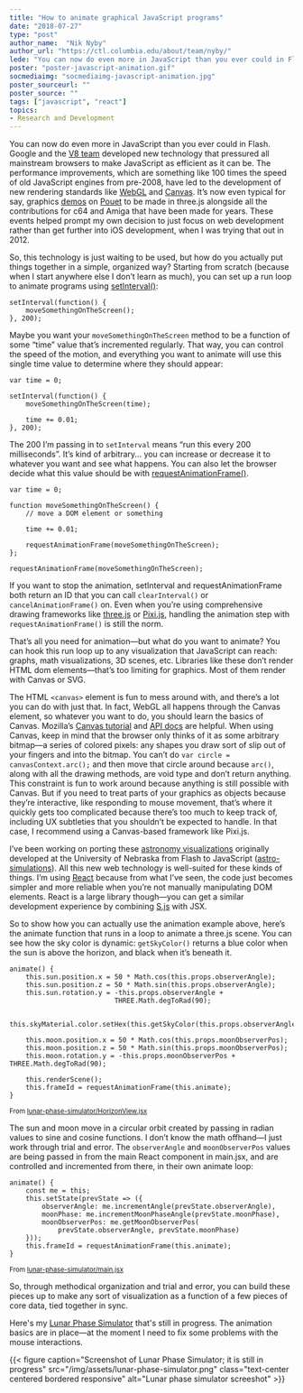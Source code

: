 ```yaml
---
title: "How to animate graphical JavaScript programs"
date: "2018-07-27"
type: "post"
author_name:  "Nik Nyby"
author_url: "https://ctl.columbia.edu/about/team/nyby/"
lede: "You can now do even more in JavaScript than you ever could in Flash. Here's an outline on how to take advantage of some of this technology."
poster: "poster-javascript-animation.gif"
socmediaimg: "socmediaimg-javascript-animation.jpg"
poster_sourceurl: ""
poster_source: ""
tags: ["javascript", "react"]
topics: 
- Research and Development
---
```


You can now do even more in JavaScript than you ever could in
Flash. Google and the [V8 team](https://en.wikipedia.org/wiki/Chrome_V8)
developed new technology that pressured all mainstream browsers to make JavaScript
as efficient as it can be. The performance improvements, which are something like
100 times the speed of old JavaScript engines from pre-2008, have led to
the development of new rendering standards like
[WebGL](https://www.khronos.org/webgl/) and [Canvas](https://www.w3.org/TR/2dcontext/).
It’s now even typical for say, graphics [demos](https://en.wikipedia.org/wiki/Demoscene)
on [Pouet](http://www.pouet.net/) to be made in three.js alongside all the
contributions for c64 and Amiga that have been made for years. These events
helped prompt my own decision to just focus on web development rather than
get further into iOS development, when I was trying that out in 2012.

So, this technology is just waiting to be used, but how do you
actually put things together in a simple, organized way? Starting from
scratch (because when I start anywhere else I don’t learn as much),
you can set up a run loop to animate programs using
[setInterval()](https://developer.mozilla.org/en-US/docs/Web/API/WindowOrWorkerGlobalScope/setInterval):

```
setInterval(function() {
    moveSomethingOnTheScreen();
}, 200);
```

Maybe you want your `moveSomethingOnTheScreen` method to be a function of some
“time” value that’s incremented regularly. That way, you can control
the speed of the motion, and everything you want to animate will use
this single time value to determine where they should appear:

```
var time = 0;

setInterval(function() {
    moveSomethingOnTheScreen(time);

    time += 0.01;
}, 200);
```

The 200 I’m passing in to `setInterval` means “run this every 200
milliseconds”. It’s kind of arbitrary... you can increase or decrease
it to whatever you want and see what happens. You can also let the
browser decide what this value should be with
[requestAnimationFrame()](https://developer.mozilla.org/en-US/docs/Web/API/window/requestAnimationFrame).

```
var time = 0;

function moveSomethingOnTheScreen() {
    // move a DOM element or something

    time += 0.01;

    requestAnimationFrame(moveSomethingOnTheScreen);
};

requestAnimationFrame(moveSomethingOnTheScreen);
```

If you want to stop the animation, setInterval and
requestAnimationFrame both return an ID that you can call
`clearInterval()` or `cancelAnimationFrame()` on. Even when you’re using
comprehensive drawing frameworks like [three.js](https://threejs.org/) or
[Pixi.js](http://www.pixijs.com/), handling
the animation step with `requestAnimationFrame()` is still the norm.

That’s all you need for animation—but what do you want to animate?
You can hook this run loop up to any visualization that JavaScript can
reach: graphs, math visualizations, 3D scenes, etc. Libraries like
these don’t render HTML dom elements—that’s too limiting for
graphics. Most of them render with Canvas or SVG.

The HTML `<canvas>` element is fun to mess around with, and there’s a
lot you can do with just that. In fact, WebGL all happens through the
Canvas element, so whatever you want to do, you should learn the
basics of Canvas. Mozilla’s [Canvas tutorial](https://developer.mozilla.org/en-US/docs/Web/API/Canvas_API/Tutorial) and [API docs](https://developer.mozilla.org/en-US/docs/Web/API/Canvas_API) are
helpful. When using Canvas, keep in mind that the browser only thinks
of it as some arbitrary bitmap—a series of colored pixels: any
shapes you draw sort of slip out of your fingers and into the
bitmap. You can’t do `var circle = canvasContext.arc();` and then move
that circle around because `arc()`, along with all the drawing methods,
are void type and don’t return anything. This constraint is fun to
work around because anything is still possible with Canvas. But if you
need to treat parts of your graphics as objects because they’re
interactive, like responding to mouse movement, that’s where it
quickly gets too complicated because there’s too much to keep track
of, including UX subtleties that you shouldn’t be expected to
handle. In that case, I recommend using a Canvas-based framework like
Pixi.js.

I’ve been working on porting these [astronomy visualizations](http://astro.unl.edu/animationsLinks.html)
originally developed at the University of Nebraska from Flash
to JavaScript ([astro-simulations](https://github.com/ccnmtl/astro-simulations)).
All this new web technology is
well-suited for these kinds of things. I’m using [React](https://reactjs.org/)
because from what I’ve seen, the code just becomes simpler and more reliable when
you’re not manually manipulating DOM elements. React is a large
library though—you can get a similar development experience by
combining [S.js](https://github.com/adamhaile/S) with JSX.

So to show how you can actually use the animation example above,
here’s the animate function that runs in a loop to animate a three.js
scene. You can see how the sky color is dynamic: `getSkyColor()`
returns a blue color when the sun is above the horizon, and black when
it’s beneath it.

```
animate() {
    this.sun.position.x = 50 * Math.cos(this.props.observerAngle);
    this.sun.position.z = 50 * Math.sin(this.props.observerAngle);
    this.sun.rotation.y = -this.props.observerAngle +
                          THREE.Math.degToRad(90);

    this.skyMaterial.color.setHex(this.getSkyColor(this.props.observerAngle));

    this.moon.position.x = 50 * Math.cos(this.props.moonObserverPos);
    this.moon.position.z = 50 * Math.sin(this.props.moonObserverPos);
    this.moon.rotation.y = -this.props.moonObserverPos + THREE.Math.degToRad(90);

    this.renderScene();
    this.frameId = requestAnimationFrame(this.animate);
}
```
<small>From [lunar-phase-simulator/HorizonView.jsx](https://github.com/ccnmtl/astro-simulations/blob/master/lunar-phase-simulator/src/HorizonView.jsx)</small>

The sun and moon move in a circular orbit created by passing in radian
values to sine and cosine functions. I don’t know the math offhand—I
just work through trial and error. The `observerAngle` and
`moonObserverPos` values are being passed in from the main React
component in main.jsx, and are controlled and incremented from there,
in their own animate loop:

```
animate() {
    const me = this;
    this.setState(prevState => ({
        observerAngle: me.incrementAngle(prevState.observerAngle),
        moonPhase: me.incrementMoonPhaseAngle(prevState.moonPhase),
        moonObserverPos: me.getMoonObserverPos(
            prevState.observerAngle, prevState.moonPhase)
    }));
    this.frameId = requestAnimationFrame(this.animate);
}
```
<small>From [lunar-phase-simulator/main.jsx](https://github.com/ccnmtl/astro-simulations/blob/master/lunar-phase-simulator/src/main.jsx)</small>

So, through methodical organization and trial and error, you can build
these pieces up to make any sort of visualization as a function of a few
pieces of core data, tied together in sync.

Here's my
[Lunar Phase Simulator](https://ccnmtl.github.io/astro-simulations/lunar-phase-simulator/)
that's still in progress. The animation basics are in place—at the moment I
need to fix some problems with the mouse
interactions.

{{< figure caption="Screenshot of Lunar Phase Simulator; it is still in progress" src="/img/assets/lunar-phase-simulator.png" class="text-center centered bordered responsive" alt="Lunar phase simulator screeshot" >}}
